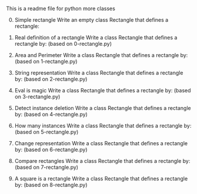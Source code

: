 This is a readme file for python more classes

0. Simple rectangle
Write an empty class Rectangle that defines a rectangle:

1. Real definition of a rectangle
Write a class Rectangle that defines a rectangle by: (based on 0-rectangle.py)

2. Area and Perimeter
Write a class Rectangle that defines a rectangle by: (based on 1-rectangle.py)

3. String representation
Write a class Rectangle that defines a rectangle by: (based on 2-rectangle.py)

4. Eval is magic
Write a class Rectangle that defines a rectangle by: (based on 3-rectangle.py)

5. Detect instance deletion
Write a class Rectangle that defines a rectangle by: (based on 4-rectangle.py)

6. How many instances
Write a class Rectangle that defines a rectangle by: (based on 5-rectangle.py)

7. Change representation
Write a class Rectangle that defines a rectangle by: (based on 6-rectangle.py)

8. Compare rectangles
Write a class Rectangle that defines a rectangle by: (based on 7-rectangle.py)

9. A square is a rectangle
Write a class Rectangle that defines a rectangle by: (based on 8-rectangle.py)



